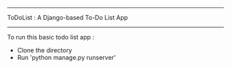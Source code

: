 ***
ToDoList : A Django-based To-Do List App
***

To run this basic todo list app :

* Clone the directory
* Run 'python manage.py runserver'
